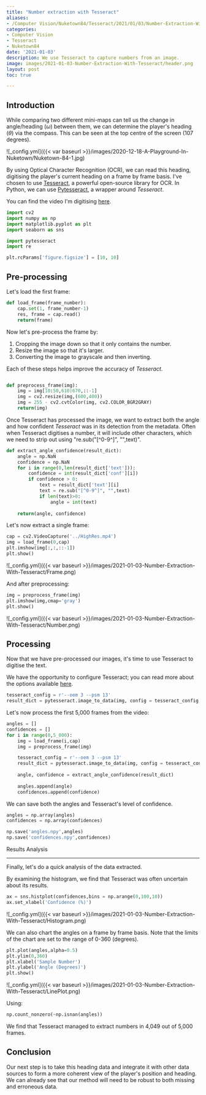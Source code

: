 ```yaml
---
title: "Number extraction with Tesseract"
aliases:
- /Computer Vision/Nuketown84/Tesseract/2021/01/03/Number-Extraction-With-Tesseract
categories:
- Computer Vision
- Tesseract
- Nuketown84
date: '2021-01-03'
description: We use Tesseract to capture numbers from an image.
image: images/2021-01-03-Number-Extraction-With-Tesseract/header.png
layout: post
toc: true

---
```


Introduction
-------------

While comparing two different mini-maps can tell us the change in angle/heading ($\omega$) between them, we can determine the player's heading ($\theta$) via the compass. This can be seen at the top centre of the screen (107 degrees).

![_config.yml]({{< var baseurl >}}/images/2020-12-18-A-Playground-In-Nuketown/Nuketown-84-1.jpg)


By using Optical Character Recognition (OCR), we can read this heading, digitising the player's current heading on a frame by frame basis. I've chosen to use [Tesseract](https://github.com/tesseract-ocr/tesseract), a powerful open-source library for OCR. In Python, we can use [Pytesseract](https://pypi.org/project/pytesseract/), a wrapper around *Tesseract*. 

You can find the video I'm digitising [here](https://www.youtube.com/watch?v=dozMeWeraFk).


```Python
import cv2
import numpy as np
import matplotlib.pyplot as plt
import seaborn as sns

import pytesseract
import re 

plt.rcParams['figure.figsize'] = [10, 10]
```

Pre-processing
-------------
Let's load the first frame:

```Python
def load_frame(frame_number):
    cap.set(1, frame_number-1)
    res, frame = cap.read()
    return(frame)
```

Now let's pre-process the frame by: 

1. Cropping the image down so that it only contains the number.
2. Resize the image so that it's larger.
3. Converting the image to grayscale and then inverting.

Each of these steps helps improve the accuracy of *Tesseract*.

```Python

def preprocess_frame(img):
    img = img[10:50,610:670,::-1]
    img = cv2.resize(img,(600,400))
    img = 255 - cv2.cvtColor(img, cv2.COLOR_BGR2GRAY)
    return(img)
```

Once Tesseract has processed the image, we want to extract both the angle and how confident *Tesseract* was in its detection from the metadata. Often when Tesseract digitises a number, it will include other characters, which we need to strip out using "re.sub("[^0-9^]", "",text)".


```python
def extract_angle_confidence(result_dict):
    angle = np.NaN
    confidence = np.NaN
    for i in range(0,len(result_dict['text'])):
        confidence = int(result_dict['conf'][i])
        if confidence > 0:
            text = result_dict['text'][i]
            text = re.sub("[^0-9^]", "",text)
            if len(text)>0:
                angle = int(text)
                
    return(angle, confidence)            
```

Let's now extract a single frame:

```python
cap = cv2.VideoCapture('../HighRes.mp4')
img = load_frame(0,cap)
plt.imshow(img[:,:,::-1])
plt.show()
```
![_config.yml]({{< var baseurl >}}/images/2021-01-03-Number-Extraction-With-Tesseract/Frame.png)


And after preprocessing:
```python
img = preprocess_frame(img)
plt.imshow(img,cmap='gray')
plt.show()
```

![_config.yml]({{< var baseurl >}}/images/2021-01-03-Number-Extraction-With-Tesseract/Number.png)


Processing
-------------


Now that we have pre-processed our images, it's time to use Tesseract to digitise the text.


We have the opportunity to configure Tesseract; you can read more about the options available [here](https://ai-facets.org/tesseract-ocr-best-practices/).

```python
tesseract_config = r'--oem 3 --psm 13'
result_dict = pytesseract.image_to_data(img, config = tesseract_config, output_type = pytesseract.Output.DICT)
``` 

Let's now process the first 5,000 frames from the video: 


```python
angles = []
confidences = []
for i in range(0,5_000):
    img = load_frame(i,cap)
    img = preprocess_frame(img)

    tesseract_config = r'--oem 3 --psm 13'
    result_dict = pytesseract.image_to_data(img, config = tesseract_config, output_type = pytesseract.Output.DICT)
    
    angle, confidence = extract_angle_confidence(result_dict)
    
    angles.append(angle)
    confidences.append(confidence)
```

We can save both the angles and Tesseract's level of confidence.

```python
angles = np.array(angles)
confidences = np.array(confidences)

np.save('angles.npy',angles)
np.save('confidences.npy',confidences)
```

Results Analysis

-------------

Finally, let's do a quick analysis of the data extracted.


By examining the histogram, we find that Tesseract was often uncertain about its results.

```python
ax = sns.histplot(confidences,bins = np.arange(0,100,10))
ax.set_xlabel('Confidence (%)')
```

![_config.yml]({{< var baseurl >}}/images/2021-01-03-Number-Extraction-With-Tesseract/Histogram.png)



We can also chart the angles on a frame by frame basis. Note that the limits of the chart are set to the range of 0-360 (degrees).

```python
plt.plot(angles,alpha=0.5)
plt.ylim(0,360)
plt.xlabel('Sample Number')
plt.ylabel('Angle (Degrees)')
plt.show()
```

![_config.yml]({{< var baseurl >}}/images/2021-01-03-Number-Extraction-With-Tesseract/LinePlot.png)



Using:
```python
np.count_nonzero(~np.isnan(angles))
```
We find that Tesseract managed to extract numbers in 4,049 out of 5,000 frames.

Conclusion
-------------
Our next step is to take this heading data and integrate it with other data sources to form a more coherent view of the player's position and heading. We can already see that our method will need to be robust to both missing and erroneous data. 





